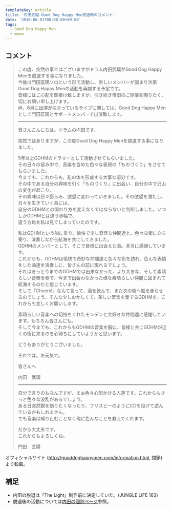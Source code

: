 ```yaml
---
templateKey: article
title: '内田武瑠 Good Dog Happy Men脱退時のコメント'
date: '2010-06-01T00:00:00+09:00'
tags:
  - Good Dog Happy Men
  - memo
---
```

## コメント

> この度、突然の事ではございますがドラム内田武瑠がGood Dog Happy Menを脱退する事になりました。<br>
> 今後は門田匡陽ソロという形で活動し、新しいメンバーが固まり次第Good Dog Happy Menの活動を再開する予定です。<br>
> 皆様にはご心配を御掛け致しますが、引き続き倍旧のご厚情を賜りたく、切にお願い申し上げます。<br>
> 尚、6月に出演が決まっているライブに関しては、Good Dog Happy Menとして門田匡陽とサポートメンバーで出演致します。
> 
> ---
> 
> 皆さんこんにちは。ドラムの内田です。
> 
> 突然ではありますが、この度Good Dog Happy Menを脱退する事になりました。
> 
> 5年以上GDHMのドラマーとして活動させてもらいました。<br>
> その日々の営み中で、音楽を含めた色々な表現の「ものづくり」をさせてもらいました。<br>
> 今までも、これからも、私の体を形成する大事な部分です。<br>
> その中である自分の興味を引く「ものづくり」に出会い、自分の中で沢山の変化が起こり、<br>
> その興味は日々膨らみ、欲望に変わっていきました。その欲望を満たし、日々を生きていく為には、<br>
> 自分のGDHMとの関わり方を変えなくてはならないと判断しました。いつしかGDHMとは違う歩幅で、<br>
> 違う方角を私は見てしまっていたのです。
> 
> 私はGDHMという船に乗り、愉快で少し奇怪な仲間達と、色々な街に立ち寄り、演奏しながら航海を共にしてきました。<br>
> GDHMのメンバーとして、そこで皆様に出会えた事。本当に感謝しています。<br>
> これからも、GDHMは愉快で奇妙な仲間達と色々な街を訪れ、色んな表情をした曲達を演奏しに、皆さんの前に現れるでしょう。<br>
> それはきっと今までのGDHMでは出来なかった、より大きな、そして素晴らしい音楽を奏で、今まで出会わなかった様な素晴らしい仲間に囲まれて航海するのだと信じています。<br>
> そして「Cheers!」なんて言って、酒を飲んで、また次の街へ船を走らせるのでしょう。そんな少しおかしくて、美しい音楽を奏でるGDHMを、これからも宜しくお願いします。<br>
> 
> 素晴らしい音楽への切符をくれたモンデンと大好きな仲間達に感謝しています。もちろん皆さんにも。<br>
> そして今までも、これからもGDHMの音楽を胸に、皆様と共にGDHMが近くの街に来るのを心待ちにしていようかと思います。
> 
> どうもありがとうございました。
> 
> それでは。お元気で。
> 
> 皆さんへ
> 
> 内田　武瑠
> 
> ---
> 
> 自分で言うのもなんですが、まぁ色々心配かける人達です。これからもきっと色々な波乱があるでしょう。<br>
> ある日突然鏡を割りたくなったり、フリスビーのようにCDを投げて遊んでいるかもしれません。<br>
> でも音楽は鳴り止むことなく俺に色んなことを教えてくれます。
> 
> だから大丈夫です。<br>
> これからもよろしくね。
> 
> 門田　匡陽

オフィシャルサイト (http://gooddoghappymen.com/information.html, 閉鎖)より転載。

## 補足

* 内田の脱退は「The Light」制作前に決定していた。(JUNGLE LIFE 163)
* 脱退後の活動については[内田の個別ページ](/articles/person:tuchida)参照。
